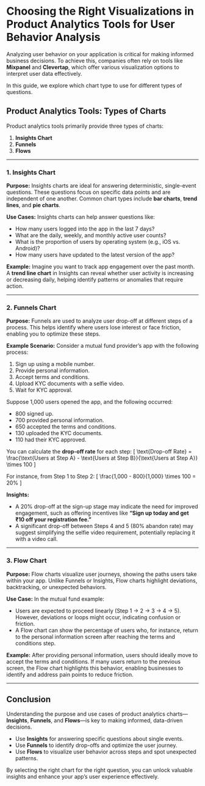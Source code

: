 # Choosing the Right Visualizations in Product Analytics Tools for User Behavior Analysis

Analyzing user behavior on your application is critical for making informed business decisions. To achieve this, companies often rely on tools like **Mixpanel** and **Clevertap**, which offer various visualization options to interpret user data effectively.

In this guide, we explore which chart type to use for different types of questions.

## Product Analytics Tools: Types of Charts
Product analytics tools primarily provide three types of charts:
1. **Insights Chart**
2. **Funnels**
3. **Flows**

---

### 1. Insights Chart

**Purpose:**
Insights charts are ideal for answering deterministic, single-event questions. These questions focus on specific data points and are independent of one another. Common chart types include **bar charts**, **trend lines**, and **pie charts**.

**Use Cases:**
Insights charts can help answer questions like:
- How many users logged into the app in the last 7 days?
- What are the daily, weekly, and monthly active user counts?
- What is the proportion of users by operating system (e.g., iOS vs. Android)?
- How many users have updated to the latest version of the app?

**Example:**
Imagine you want to track app engagement over the past month. A **trend line chart** in Insights can reveal whether user activity is increasing or decreasing daily, helping identify patterns or anomalies that require action.

---

### 2. Funnels Chart

**Purpose:**
Funnels are used to analyze user drop-off at different steps of a process. This helps identify where users lose interest or face friction, enabling you to optimize these steps.

**Example Scenario:**
Consider a mutual fund provider’s app with the following process:
1. Sign up using a mobile number.
2. Provide personal information.
3. Accept terms and conditions.
4. Upload KYC documents with a selfie video.
5. Wait for KYC approval.

Suppose 1,000 users opened the app, and the following occurred:
- 800 signed up.
- 700 provided personal information.
- 650 accepted the terms and conditions.
- 130 uploaded the KYC documents.
- 110 had their KYC approved.

You can calculate the **drop-off rate** for each step:
\[ \text{Drop-off Rate} = \frac{\text{Users at Step A} - \text{Users at Step B}}{\text{Users at Step A}} \times 100 \]

For instance, from Step 1 to Step 2:
\[ \frac{1,000 - 800}{1,000} \times 100 = 20\% \]

**Insights:**
- A 20% drop-off at the sign-up stage may indicate the need for improved engagement, such as offering incentives like **“Sign up today and get ₹10 off your registration fee.”**
- A significant drop-off between Steps 4 and 5 (80% abandon rate) may suggest simplifying the selfie video requirement, potentially replacing it with a video call.

---

### 3. Flow Chart

**Purpose:**
Flow charts visualize user journeys, showing the paths users take within your app. Unlike Funnels or Insights, Flow charts highlight deviations, backtracking, or unexpected behaviors.

**Use Case:**
In the mutual fund example:
- Users are expected to proceed linearly (Step 1 → 2 → 3 → 4 → 5). However, deviations or loops might occur, indicating confusion or friction.
- A Flow chart can show the percentage of users who, for instance, return to the personal information screen after reaching the terms and conditions step.

**Example:**
After providing personal information, users should ideally move to accept the terms and conditions. If many users return to the previous screen, the Flow chart highlights this behavior, enabling businesses to identify and address pain points to reduce friction.

---

## Conclusion

Understanding the purpose and use cases of product analytics charts—**Insights**, **Funnels**, and **Flows**—is key to making informed, data-driven decisions.

- Use **Insights** for answering specific questions about single events.
- Use **Funnels** to identify drop-offs and optimize the user journey.
- Use **Flows** to visualize user behavior across steps and spot unexpected patterns.

By selecting the right chart for the right question, you can unlock valuable insights and enhance your app’s user experience effectively.
